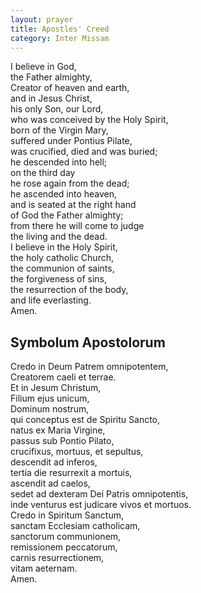 ```yaml
---
layout: prayer
title: Apostles' Creed
category: Inter Missam
---
```

I believe in God,  
the Father almighty,  
Creator of heaven and earth,  
and in Jesus Christ,  
his only Son, our Lord,  
who was conceived by the Holy Spirit,  
born of the Virgin Mary,  
suffered under Pontius Pilate,  
was crucified, died and was buried;  
he descended into hell;  
on the third day  
he rose again from the dead;  
he ascended into heaven,  
and is seated at the right hand  
of God the Father almighty;  
from there he will come to judge  
the living and the dead.  
I believe in the Holy Spirit,  
the holy catholic Church,  
the communion of saints,  
the forgiveness of sins,  
the resurrection of the body,  
and life everlasting.  
Amen.

## Symbolum Apostolorum

Credo in Deum Patrem omnipotentem,  
Creatorem caeli et terrae.  
Et in Jesum Christum,  
Filium ejus unicum,  
Dominum nostrum,  
qui conceptus est de Spiritu Sancto,  
natus ex Maria Virgine,  
passus sub Pontio Pilato,  
crucifixus, mortuus, et sepultus,  
descendit ad inferos,  
tertia die resurrexit a mortuis,  
ascendit ad caelos,  
sedet ad dexteram Dei Patris omnipotentis,  
inde venturus est judicare vivos et mortuos.  
Credo in Spiritum Sanctum,  
sanctam Ecclesiam catholicam,  
sanctorum communionem,  
remissionem peccatorum,  
carnis resurrectionem,  
vitam aeternam.  
Amen.